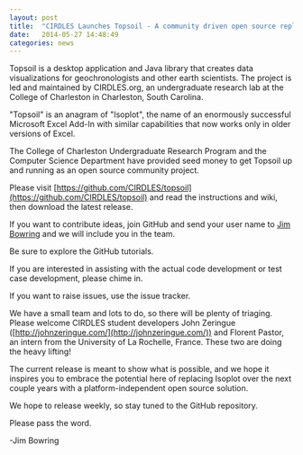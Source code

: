 ```yaml
---
layout: post
title:  "CIRDLES Launches Topsoil - A community driven open source replacement for ISOPLOT"
date:   2014-05-27 14:48:49
categories: news
---
```


Topsoil is a desktop application and Java library that creates data visualizations for geochronologists and other earth scientists. The project is led and maintained by CIRDLES.org, an undergraduate research lab at the College of Charleston in Charleston, South Carolina.
 
"Topsoil" is an anagram of "Isoplot", the name of an enormously successful Microsoft Excel Add-In with similar capabilities that now works only in older versions of Excel.
 
The College of Charleston Undergraduate Research Program and the Computer Science Department have provided seed money to get Topsoil up and running as an open source community project.
 
Please visit [https://github.com/CIRDLES/topsoil](https://github.com/CIRDLES/topsoil) and read the instructions and wiki, then download the latest release.  
 
If you want to contribute ideas, join GitHub and send your user name to [Jim Bowring](mailto:bowringj@cofc.edu) and we will include you in the team.
 
Be sure to explore the GitHub tutorials.  
 
If you are interested in assisting with the actual code development or test case development, please chime in.
 
If you want to raise issues, use the issue tracker.
 
We have a small team and lots to do, so there will be plenty of triaging.  Please welcome CIRDLES student developers John Zeringue ([http://johnzeringue.com/](http://johnzeringue.com/))  and Florent Pastor, an intern from the University of La Rochelle, France.  These two are doing the heavy lifting!
 
The current release is meant to show what is possible, and we hope it inspires you to embrace the potential here of replacing Isoplot over the next couple years with a platform-independent open source solution.
 
We hope to release weekly, so stay tuned to the GitHub repository.
 
Please pass the word.
 
-Jim Bowring